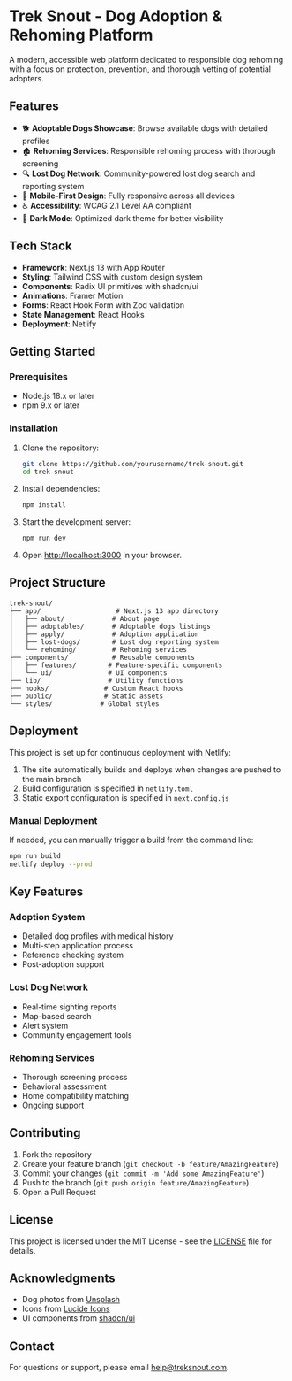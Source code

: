 # Trek Snout - Dog Adoption & Rehoming Platform

A modern, accessible web platform dedicated to responsible dog rehoming with a focus on protection, prevention, and thorough vetting of potential adopters.

## Features

- 🐕 **Adoptable Dogs Showcase**: Browse available dogs with detailed profiles
- 🏠 **Rehoming Services**: Responsible rehoming process with thorough screening
- 🔍 **Lost Dog Network**: Community-powered lost dog search and reporting system
- 📱 **Mobile-First Design**: Fully responsive across all devices
- ♿ **Accessibility**: WCAG 2.1 Level AA compliant
- 🌙 **Dark Mode**: Optimized dark theme for better visibility

## Tech Stack

- **Framework**: Next.js 13 with App Router
- **Styling**: Tailwind CSS with custom design system
- **Components**: Radix UI primitives with shadcn/ui
- **Animations**: Framer Motion
- **Forms**: React Hook Form with Zod validation
- **State Management**: React Hooks
- **Deployment**: Netlify

## Getting Started

### Prerequisites

- Node.js 18.x or later
- npm 9.x or later

### Installation

1. Clone the repository:
   ```bash
   git clone https://github.com/yourusername/trek-snout.git
   cd trek-snout
   ```

2. Install dependencies:
   ```bash
   npm install
   ```

3. Start the development server:
   ```bash
   npm run dev
   ```

4. Open [http://localhost:3000](http://localhost:3000) in your browser.

## Project Structure

```
trek-snout/
├── app/                   # Next.js 13 app directory
│   ├── about/            # About page
│   ├── adoptables/       # Adoptable dogs listings
│   ├── apply/            # Adoption application
│   ├── lost-dogs/        # Lost dog reporting system
│   └── rehoming/         # Rehoming services
├── components/           # Reusable components
│   ├── features/        # Feature-specific components
│   └── ui/              # UI components
├── lib/                 # Utility functions
├── hooks/              # Custom React hooks
├── public/             # Static assets
└── styles/            # Global styles
```

## Deployment

This project is set up for continuous deployment with Netlify:

1. The site automatically builds and deploys when changes are pushed to the main branch
2. Build configuration is specified in `netlify.toml`
3. Static export configuration is specified in `next.config.js`

### Manual Deployment

If needed, you can manually trigger a build from the command line:

```bash
npm run build
netlify deploy --prod
```

## Key Features

### Adoption System
- Detailed dog profiles with medical history
- Multi-step application process
- Reference checking system
- Post-adoption support

### Lost Dog Network
- Real-time sighting reports
- Map-based search
- Alert system
- Community engagement tools

### Rehoming Services
- Thorough screening process
- Behavioral assessment
- Home compatibility matching
- Ongoing support

## Contributing

1. Fork the repository
2. Create your feature branch (`git checkout -b feature/AmazingFeature`)
3. Commit your changes (`git commit -m 'Add some AmazingFeature'`)
4. Push to the branch (`git push origin feature/AmazingFeature`)
5. Open a Pull Request

## License

This project is licensed under the MIT License - see the [LICENSE](LICENSE) file for details.

## Acknowledgments

- Dog photos from [Unsplash](https://unsplash.com)
- Icons from [Lucide Icons](https://lucide.dev)
- UI components from [shadcn/ui](https://ui.shadcn.com)

## Contact

For questions or support, please email [help@treksnout.com](mailto:help@treksnout.com).